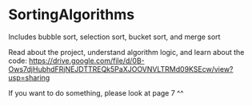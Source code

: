 # SortingAlgorithms

Includes bubble sort, selection sort, bucket sort, and merge sort

Read about the project, understand algorithm logic, and learn about the code:
https://drive.google.com/file/d/0B-Ows7djHubhdFRjNEJDTTREQk5PaXJOOVNVLTRMd09KSEcw/view?usp=sharing

If you want to do something, please look at page 7 ^^
